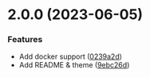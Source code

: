 # 2.0.0 (2023-06-05)


### Features

* Add docker support ([0239a2d](https://github.com/Pradumnasaraf/Snippets/commit/0239a2d5dfdc9292b1da7b24559c6b5a4d5d26e1))
* Add README & theme ([9ebc26d](https://github.com/Pradumnasaraf/Snippets/commit/9ebc26d7422931f35ea931d4088804a7bc493bbf))



